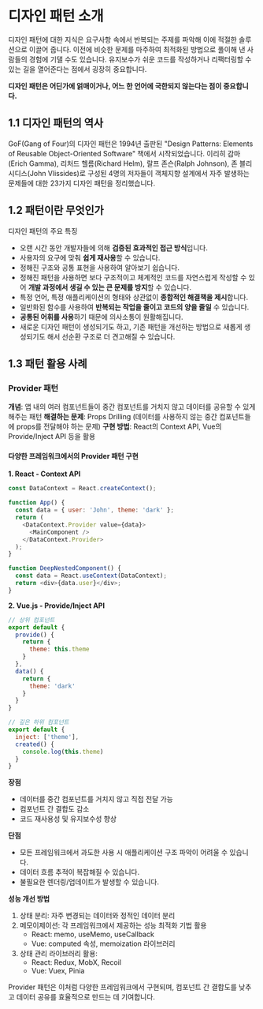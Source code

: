 # 디자인 패턴 소개

디자인 패턴에 대한 지식은 요구사항 속에서 반복되는 주제를 파악해 이에 적절한 솔루션으로 이끌어 줍니다.
이전에 비슷한 문제를 마주하여 최적화된 방법으로 풀이해 낸 사람들의 경험에 기댈 수도 있습니다.
유지보수가 쉬운 코드를 작성하거나 리팩터링할 수 있는 길을 열어준다는 점에서 굉장히 중요합니다.

**디자인 패턴은 어딘가에 얽매이거나, 어느 한 언어에 국한되지 않는다는 점이 중요합니다.**

## 1.1 디자인 패턴의 역사

GoF(Gang of Four)의 디자인 패턴은 1994년 출판된 "Design Patterns: Elements of Reusable Object-Oriented Software" 책에서 시작되었습니다.
이리히 감마(Erich Gamma), 리처드 헬름(Richard Helm), 랄프 존슨(Ralph Johnson), 존 블리시디스(John Vlissides)로 구성된 4명의 저자들이 객체지향 설계에서 자주 발생하는 문제들에 대한 23가지 디자인 패턴을 정리했습니다.

## 1.2 패턴이란 무엇인가

디자인 패턴의 주요 특징

- 오랜 시간 동안 개발자들에 의해 **검증된 효과적인 접근 방식**입니다.
- 사용자의 요구에 맞춰 **쉽게 재사용**할 수 있습니다.
- 정해진 구조와 공통 표현을 사용하여 알아보기 쉽습니다.
- 정해진 패턴을 사용하면 보다 구조적이고 체계적인 코드를 자연스럽게 작성할 수 있어 **개발 과정에서 생길 수 있는 큰 문제를 방지**할 수 있습니다.
- 특정 언어, 특정 애플리케이션의 형태와 상관없이 **종합적인 해결책을 제시**합니다.
- 일반화된 함수를 사용하여 **반복되는 작업을 줄이고 코드의 양을 줄일** 수 있습니다.
- **공통된 어휘를 사용**하기 때문에 의사소통이 원활해집니다.
- 새로운 디자인 패턴이 생성되기도 하고, 기존 패턴을 개선하는 방법으로 새롭게 생성되기도 해서 선순환 구조로 더 견고해질 수 있습니다.

## 1.3 패턴 활용 사례

### Provider 패턴

**개념**: 앱 내의 여러 컴포넌트들이 중간 컴포넌트를 거치지 않고 데이터를 공유할 수 있게 해주는 패턴
**해결하는 문제**: Props Drilling (데이터를 사용하지 않는 중간 컴포넌트들에 props를 전달해야 하는 문제)
**구현 방법**: React의 Context API, Vue의 Provide/Inject API 등을 활용

#### 다양한 프레임워크에서의 Provider 패턴 구현

**1. React - Context API**
```javascript
const DataContext = React.createContext();

function App() {
  const data = { user: 'John', theme: 'dark' };
  return (
    <DataContext.Provider value={data}>
      <MainComponent />
    </DataContext.Provider>
  );
}

function DeepNestedComponent() {
  const data = React.useContext(DataContext);
  return <div>{data.user}</div>;
}
```

**2. Vue.js - Provide/Inject API**
```javascript
// 상위 컴포넌트
export default {
  provide() {
    return {
      theme: this.theme
    }
  },
  data() {
    return {
      theme: 'dark'
    }
  }
}

// 깊은 하위 컴포넌트
export default {
  inject: ['theme'],
  created() {
    console.log(this.theme)
  }
}
```

**장점**
- 데이터를 중간 컴포넌트를 거치지 않고 직접 전달 가능
- 컴포넌트 간 결합도 감소
- 코드 재사용성 및 유지보수성 향상

**단점**
- 모든 프레임워크에서 과도한 사용 시 애플리케이션 구조 파악이 어려울 수 있습니다.
- 데이터 흐름 추적이 복잡해질 수 있습니다.
- 불필요한 렌더링/업데이트가 발생할 수 있습니다.

**성능 개선 방법**
1. 상태 분리: 자주 변경되는 데이터와 정적인 데이터 분리
2. 메모이제이션: 각 프레임워크에서 제공하는 성능 최적화 기법 활용
   - React: memo, useMemo, useCallback
   - Vue: computed 속성, memoization 라이브러리
3. 상태 관리 라이브러리 활용:
   - React: Redux, MobX, Recoil
   - Vue: Vuex, Pinia

Provider 패턴은 이처럼 다양한 프레임워크에서 구현되며, 컴포넌트 간 결합도를 낮추고 데이터 공유를 효율적으로 만드는 데 기여합니다.
